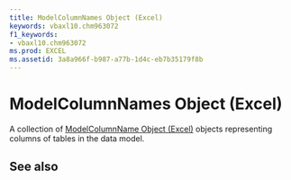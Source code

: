 ```yaml
---
title: ModelColumnNames Object (Excel)
keywords: vbaxl10.chm963072
f1_keywords:
- vbaxl10.chm963072
ms.prod: EXCEL
ms.assetid: 3a8a966f-b987-a77b-1d4c-eb7b35179f8b
---
```



# ModelColumnNames Object (Excel)

A collection of [ModelColumnName Object (Excel)](modelcolumnname-object-excel.md) objects representing columns of tables in the data model.


## See also



